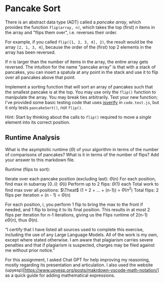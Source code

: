 # Pancake Sort

There is an abstract data type (ADT) called a *pancake array*, which provides
the function `flip(array, n)`, which takes the top (first) $n$ items in the
array and "flips them over", i.e. reverses their order.

For example, if you called `flip([1, 2, 3, 4], 2)`, the result would
be the array  `[2, 1, 3, 4]`, because the order of the (first) top 2
elements in the array has been reversed.

If $n$ is larger than the number of items in the array, the entire array gets
reversed. The intuition for the name "pancake array" is that with a stack of
pancakes, you can insert a spatula at any point in the stack and use it to flip
over all pancakes above that point.

Implement a sorting function that will sort an array of pancakes such that the
smallest pancake is at the top. You may use only the `flip()` function to
manipulate the array. You may break ties arbitrarily. Test your new function;
I've provided some basic testing code that uses
[jsverify](https://jsverify.github.io/) in `code.test.js`, but it only tests
`pancakeSort()`, not `flip()`.

Hint: Start by thinking about the calls to `flip()` required to move a *single*
element into its correct position.

## Runtime Analysis

What is the asymptotic runtime ($\Theta$) of your algorithm in terms of the
number of comparisons of pancakes? What is it in terms of the number of flips?
Add your answer to this markdown file.

Runtime (flips to sort):

Iterate over each pancake position (excluding last): $\Theta$(n)
For each position, find max in subarray [0..i]: $\Theta$(i)
Perform up to 2 flips: $\Theta$(1) each
Total work to find max over all positions: $\Theat$ (1 + 2 + ... + (n-1)) = $\Theta(n^2$)
Total flips: 2 flips per iteration × (n - 1) = $\Theta$(n)

For each position, i, you perform 1 flip to bring the max to the front if needed, and 1 flip to bring it to its final position. This results in at most 2 flips per iteration for n-1 iterations, giving us the Flips runtime of 2(n-1) $\epsilon \Theta$(n), thus $\Theta$(n).

“I certify that I have listed all sources used to complete this exercise, including the use
of any Large Language Models. All of the work is my own, except where stated
otherwise. I am aware that plagiarism carries severe penalties and that if plagiarism is
suspected, charges may be filed against me without prior notice.”

For this assignment, I asked Chat GPT for help improving my reasoning, mostly regarding its presentation and articulation. I also used the website (upyesp)[https://www.upyesp.org/posts/makrdown-vscode-math-notation/] as a quick guide for adding mathematical expressions.

